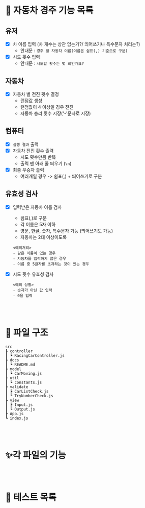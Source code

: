 # 🚗 자동차 경주 기능 목록

## 유저

- [x] 차 이름 입력 (차 개수는 상관 없는가?/ 띄어쓰기나 특수문자 처리는?)
  - 안내문 : `경주 할 자동차 이름(이름은 쉼표(,) 기준으로 구분)`
- [x] 시도 횟수 입력
  - 안내문 : `시도할 횟수는 몇 회인가요?`

## 자동차

- [x] 자동차 별 전진 횟수 결정
  - 랜덤값 생성
  - 랜덤값이 4 이상일 경우 전진
  - 자동차 승리 횟수 저장('-'문자로 저장)

## 컴퓨터

- [x] `실행 결과` 출력
- [x] 자동차 전진 횟수 출력
  - 시도 횟수만큼 반복
  - 출력 맨 아래 줄 띄우기 (`\n`)
- [x] 최종 우승자 출력
  - 여러개일 경우 -> 쉼표(,) + 띄어쓰기로 구분

## 유효성 검사

- [x] 입력받은 자동차 이름 검사

  - 쉼표(,)로 구분
  - 각 이름은 5자 이하
  - 영문, 한글, 숫자, 특수문자 가능 (띄어쓰기도 가능)
  - 자동차는 2대 이상이도록

  ```
  <예외처리>
  - 같은 이름이 있는 경우
  - 자동차를 입력하지 않은 경우
  - 이름 중 5글자를 초과하는 것이 있는 경우
  ```

- [x] 시도 횟수 유효성 검사

  ```
  <예외 상황>
  - 숫자가 아닌 값 입력
  - 0을 입력
  ```

<br><br>

# 📁 파일 구조

```
src
┣ controller
┃ ┗ RacingCarController.js
┣ docs
┃ ┗ README.md
┣ model
┃ ┗ CarMoving.js
┣ util
┃ ┗ constants.js
┣ validate
┃ ┣ CarListCheck.js
┃ ┗ TryNumberCheck.js
┣ view
┃ ┣ Input.js
┃ ┗ Output.js
┣ App.js
┗ index.js
```

<br><br>

# ✨각 파일의 기능

<br><br>

# 🚨 테스트 목록
